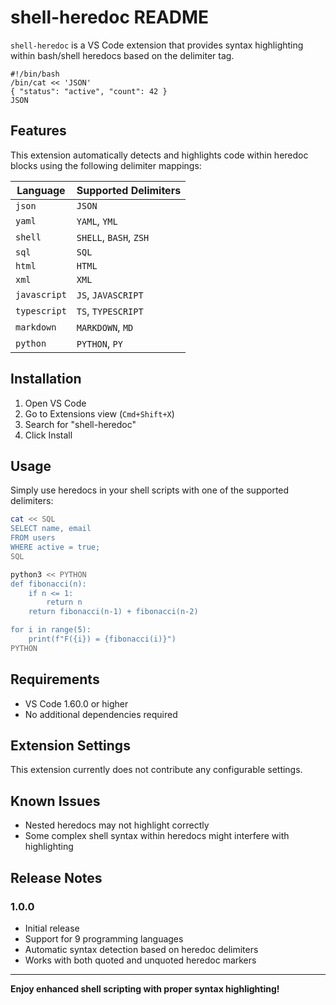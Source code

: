 # shell-heredoc README

`shell-heredoc` is a VS Code extension that provides syntax highlighting within bash/shell heredocs based on the delimiter tag.

``` shell
#!/bin/bash
/bin/cat << 'JSON'
{ "status": "active", "count": 42 }
JSON
```

## Features

This extension automatically detects and highlights code within heredoc blocks using the following delimiter mappings:

| Language     | Supported Delimiters   |
| ------------ | ---------------------- |
| `json`       | `JSON`                 |
| `yaml`       | `YAML`, `YML`          |
| `shell`      | `SHELL`, `BASH`, `ZSH` |
| `sql`        | `SQL`                  |
| `html`       | `HTML`                 |
| `xml`        | `XML`                  |
| `javascript` | `JS`, `JAVASCRIPT`     |
| `typescript` | `TS`, `TYPESCRIPT`     |
| `markdown`   | `MARKDOWN`, `MD`       |
| `python`     | `PYTHON`, `PY`         |

## Installation

1. Open VS Code
2. Go to Extensions view (`Cmd+Shift+X`)
3. Search for "shell-heredoc"
4. Click Install

## Usage

Simply use heredocs in your shell scripts with one of the supported delimiters:

```bash
cat << SQL
SELECT name, email
FROM users
WHERE active = true;
SQL
```

```bash
python3 << PYTHON
def fibonacci(n):
    if n <= 1:
        return n
    return fibonacci(n-1) + fibonacci(n-2)

for i in range(5):
    print(f"F({i}) = {fibonacci(i)}")
PYTHON
```

## Requirements

- VS Code 1.60.0 or higher
- No additional dependencies required

## Extension Settings

This extension currently does not contribute any configurable settings.

## Known Issues

- Nested heredocs may not highlight correctly
- Some complex shell syntax within heredocs might interfere with highlighting

## Release Notes

### 1.0.0

- Initial release
- Support for 9 programming languages
- Automatic syntax detection based on heredoc delimiters
- Works with both quoted and unquoted heredoc markers

---

**Enjoy enhanced shell scripting with proper syntax highlighting!**
